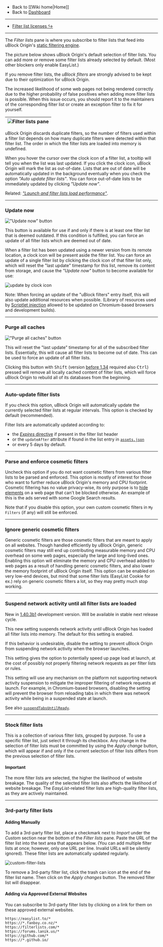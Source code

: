 - Back to [[Wiki home|Home]]
- Back to [Dashboard](./Dashboard)

***

- [Filter list licenses ↪](./Filter-list-licenses)

***

The _Filter lists_ pane is where you subscribe to filter lists that feed into uBlock Origin's [static filtering engine](./Overview-of-uBlock's-network-filtering-engine:-details#static-filtering).

The picture below shows uBlock Origin's default selection of filter lists. You can add more or remove some filter lists already selected by default. (Most other blockers only enable EasyList.)

If you remove filter lists, the _uBlock filters_ are strongly advised to be kept due to their optimization for uBlock Origin.

The increased likelihood of some web pages not being rendered correctly due to the higher probability of false positives when adding more filter lists is possible. When this issue occurs, you should report it to the maintainers of the corresponding filter list or create an exception filter to fix it for yourself.

![Filter lists pane](https://user-images.githubusercontent.com/95879668/152668651-7032a46d-8e66-4f8e-9e2b-dee79e73a972.png) |
--- |

uBlock Origin discards duplicate filters, so the number of filters used within a filter list depends on how many duplicate filters were detected within that filter list. The order in which the filter lists are loaded into memory is undefined.

When you hover the cursor over the clock icon of a filter list, a tooltip will tell you when the list was last updated. If you click the clock icon, uBlock Origin will mark the list as out-of-date. Lists that are out of date will be automatically updated in the background eventually when you check the option _"Auto update filter lists"_. You can force out-of-date lists to be immediately updated by clicking _"Update now"_.

Related: [_"Launch and filter lists load performance"_](./Launch-and-filter-lists-load-performance).

***

### Update now

![_"Update now"_ button](https://user-images.githubusercontent.com/585534/143616552-94dd8b15-d33c-4d45-97bd-2f73f95972ba.png)

This button is available for use if and only if there is at least one filter list that is deemed outdated. If this condition is fulfilled, you can force an update of all filter lists which are deemed out of date.

When a filter list has been updated using a newer version from its remote location, a clock icon will be present aside the filter list. You can force an update of a single filter list by clicking the clock icon of that filter list only, which will reset the "last update" timestamp for this list, remove its content from storage, and cause the _"Update now"_ button to become available for use:

![update by clock icon](https://user-images.githubusercontent.com/886325/148108034-73419703-10a1-4f72-af4b-5dd5231fface.gif)

Note: When forcing an update of the "uBlock filters" entry itself, this will also update additional resources when possible. (Library of resources used by [Scriptlet injection](./Static-filter-syntax#scriptlet-injection) allowed to be updated on Chromium-based browsers and development builds).

***

### Purge all caches

![_"Purge all caches"_ button](https://user-images.githubusercontent.com/585534/143480823-7b54e49d-fea7-4416-963d-c679243c770d.png)

This will reset the "last update" timestamp for all of the subscribed filter lists. Essentially, this will cause all filter lists to become out of date. This can be used to force an update of all filter lists.

Clicking this button with <kbd>Shift</kbd> (version [before 1.34](https://github.com/gorhill/uBlock/commit/972feae05d22239c46b837e64001f9f322724585) required also <kbd>Ctrl</kbd>) pressed will remove all locally cached content of filter lists, which will force uBlock Origin to rebuild all of its databases from the beginning.

***

### Auto-update filter lists

If you check this option, uBlock Origin will automatically update the currently selected filter lists at regular intervals. This option is checked by default (recommended).

Filter lists are automatically updated according to:
- the [_Expires_ directive](https://help.eyeo.com/en/adblockplus/how-to-write-filters#special-comments) if present in the filter list header
- or the `updateAfter` attribute if found in the list entry in [`assets.json`](https://github.com/gorhill/uBlock/blob/master/assets/assets.json)
- or every 5 days by default.

***

### Parse and enforce cosmetic filters

Uncheck this option if you do not want cosmetic filters from various filter lists to be parsed and enforced. This option is mostly of interest for those who want to further reduce uBlock Origin's memory and CPU footprint. Cosmetic filtering has no value privacy-wise, its only purpose is to [hide elements](./Does-uBlock-Origin-block-ads-or-just-hide-them%3F) on a web page that can't be blocked otherwise. An example of this is the ads served with some Google Search results.

Note that if you disable this option, your own custom cosmetic filters in `My Filters` (if any) will still be enforced.

***

### Ignore generic cosmetic filters 

Generic cosmetic filters are those cosmetic filters that are meant to apply on all websites. Though handled efficiently by uBlock Origin, generic cosmetic filters may still end up contributing measurable memory and CPU overhead on some web pages, especially the large and long-lived ones.
Enabling this option will eliminate the memory and CPU overhead added to web pages as a result of handling generic cosmetic filters, and also lower the memory footprint of uBlock Origin itself.
This option can be enabled on very low-end devices, but mind that some filter lists (EasyList Cookie for ex.) rely on generic cosmetic filters a lot, so they may pretty much stop working.

***

### Suspend network activity until all filter lists are loaded

New in [1.40.3b1](https://github.com/gorhill/uBlock/commit/925c8d5d0c37dbc1f82e57a92e74350de2c5eab1) development version. Will be available in stable next release cycle.

This new setting suspends network activity until uBlock Origin has loaded all filter lists into memory. The default for this setting is enabled.

If this behavior is undesirable, disable the setting to prevent uBlock Origin from suspending network activity when the browser launches.

This setting gives the option to potentially speed up page load at launch, at the cost of possibly not properly filtering network requests as per filter lists or rules.

This setting will use any mechanism on the platform not supporting network activity suspension to mitigate the improper filtering of network requests at launch. For example, in Chromium-based browsers, disabling the setting will prevent the browser from reloading tabs in which there was network activity while being in a suspended state at launch.

See also [`suspendTabsUntilReady`](./Advanced-settings#suspendtabsuntilready).

***

### Stock filter lists

This is a collection of various filter lists, grouped by purpose. To use a specific filter list, just select it through its checkbox. Any change in the selection of filter lists must be committed by using the _Apply change_ button, which will appear if and only if the current selection of filter lists differs from the previous selection of filter lists.

#### Important

The more filter lists are selected, the higher the likelihood of website breakage. The quality of the selected filter lists also affects the likelihood of website breakage. The _EasyList_-related filter lists are high-quality filter lists, as they are actively maintained.

***

### 3rd-party filter lists

#### Adding Manually

To add a 3rd-party filter list, place a checkmark next to _Import_ under the _Custom_ section near the bottom of the _Filter lists_ pane. Paste the URL of the filter list into the text area that appears below. (You can add multiple filter lists at once; however, only one URL per line. Invalid URLs will be silently ignored). These filter lists are automatically updated regularly.

![custom-filter-lists](https://user-images.githubusercontent.com/886325/41821466-99d67040-77e1-11e8-9973-08f9fe4f4049.png)

To remove a 3rd-party filter list, click the trash can icon at the end of the filter list name. Then click on the _Apply changes_ button. The removed filter list will disappear.

#### Adding via Approved External Websites

You can subscribe to 3rd-party filter lists by clicking on a link for them on these approved external websites.

`https://easylist.to/*`  
`https://*.fanboy.co.nz/*`  
`https://filterlists.com/*`  
`https://forums.lanik.us/*`  
`https://github.com/*`  
`https://*.github.io/`